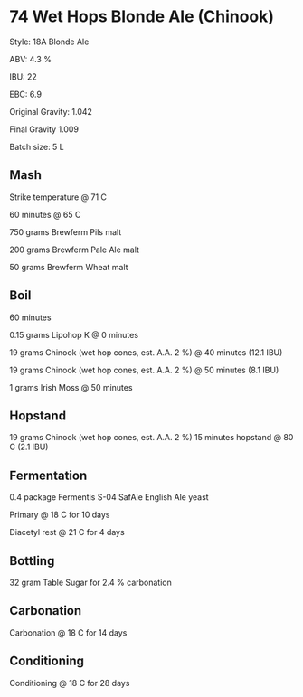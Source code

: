 # 74 Wet Hops Blonde Ale (Chinook)

Style: 18A Blonde Ale

ABV: 4.3 %

IBU: 22

EBC: 6.9

Original Gravity: 1.042

Final Gravity 1.009

Batch size: 5 L

## Mash

Strike temperature @ 71 C

60 minutes @ 65 C

750 grams Brewferm Pils malt

200 grams Brewferm Pale Ale malt

50 grams Brewferm Wheat malt

## Boil

60 minutes

0.15 grams Lipohop K @ 0 minutes

19 grams Chinook (wet hop cones, est. A.A. 2 %) @ 40 minutes (12.1 IBU)

19 grams Chinook (wet hop cones, est. A.A. 2 %) @ 50 minutes (8.1 IBU)

1 grams Irish Moss @ 50 minutes

## Hopstand

19 grams Chinook (wet hop cones, est. A.A. 2 %) 15 minutes hopstand @ 80 C (2.1 IBU)

## Fermentation

0.4 package Fermentis S-04 SafAle English Ale yeast

Primary @ 18 C for 10 days

Diacetyl rest @ 21 C for 4 days

## Bottling

32 gram Table Sugar for 2.4 % carbonation

## Carbonation

Carbonation @ 18 C for 14 days

## Conditioning

Conditioning @ 18 C for 28 days
